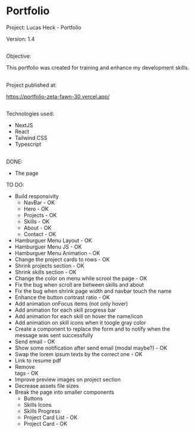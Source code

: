# Portfolio

Project: Lucas Heck - Portfolio

Version: 1.4

##

Objective:

This portfolio was created for training and enhance my development skills.

##

Project published at:

https://portfolio-zeta-fawn-30.vercel.app/

##

Technologies used:

-   NextJS
-   React
-   Tailwind CSS
-   Typescript

##

DONE:

-   The page

TO DO:

-   Build responsivity
    -   NavBar - OK
    -   Hero - OK
    -   Projects - OK
    -   Skills - OK
    -   About - OK
    -   Contact - OK
-   Hamburguer Menu Layout - OK
-   Hamburguer Menu JS - OK
-   Hamburguer Menu Animation - OK
-   Change the project cards to rows - OK
-   Shrink projects section - OK
-   Shrink skills section - OK
-   Change the color on menu while scrool the page - OK
-   Fix the bug when scroll are between skills and about
-   Fix the bug when shrink page width and navbar touch the name
-   Enhance the button contrast ratio - OK
-   Add animation onFocus items (not only hover)
-   Add animation for each skill progress bar
-   Add animation for each skill on hover the name/icon
-   Add animation on skill icons when it toogle gray color
-   Create a component to replace the form and to notify when the message was sent successfully
-   Send email - OK
-   Show some notification after send email (modal maybe?) - OK
-   Swap the lorem ipsum texts by the correct one - OK
-   Link to resume pdf
-   Remove <br> tags - OK
-   Improve preview images on project section
-   Decrease assets file sizes
-   Break the page into smaller components
    -   Buttons
    -   Skills Icons
    -   Skills Progress
    -   Project Card List - OK
    -   Project Card - OK
##